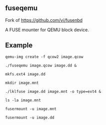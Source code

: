 fuseqemu
---

Fork of https://github.com/vi/fusenbd

A FUSE mounter for QEMU block device.

Example
---

```
qemu-img create -f qcow2 image.qcow

./fuseqemu image.qcow image.dd &

mkfs.ext4 image.dd

mkdir image.mnt

./lklfuse image.dd image.mnt -o type=ext4 &

ls -la image.mnt

fusermount -u image.mnt

fusermount -u image.dd
```
